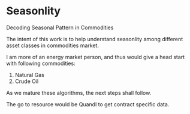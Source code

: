 # Seasonlity
Decoding Seasonal Pattern in Commodities

The intent of this work is to help understand seasonlity among different asset classes in commodities market. 

I am more of an energy  market person, and thus would give a head start with following commodities:
1. Natural Gas
2. Crude Oil 

As we mature these algorithms, the next steps shall follow.

The go to resource would be Quandl to get contract specific data.
